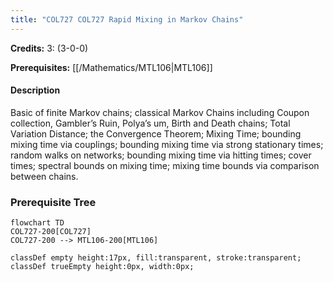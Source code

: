 ```yaml
---
title: "COL727 COL727 Rapid Mixing in Markov Chains"
---
```

**Credits:** 3: (3-0-0)

**Prerequisites:** [[/Mathematics/MTL106|MTL106]]

#### Description
Basic of finite Markov chains; classical Markov Chains including Coupon collection, Gambler’s Ruin, Polya’s um, Birth and Death chains; Total Variation Distance; the Convergence Theorem; Mixing Time; bounding mixing time via couplings; bounding mixing time via strong stationary times; random walks on networks; bounding mixing time via hitting times; cover times; spectral bounds on mixing time; mixing time bounds via comparison between chains.

### Prerequisite Tree

```mermaid
flowchart TD
COL727-200[COL727]
COL727-200 --> MTL106-200[MTL106]

classDef empty height:17px, fill:transparent, stroke:transparent;
classDef trueEmpty height:0px, width:0px;
```